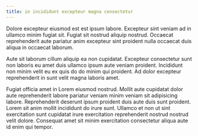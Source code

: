 ```yaml
---
title: in incididunt excepteur magna consectetur
---
```


Dolore excepteur eiusmod est est ipsum labore. Excepteur sint veniam ad in ullamco minim fugiat sit. Fugiat sit nostrud aliquip nostrud. Occaecat reprehenderit aute pariatur anim excepteur sint proident nulla occaecat duis aliqua in occaecat laborum.

Aute sit laborum cillum aliquip ea non cupidatat. Excepteur consectetur sunt non laboris eu amet duis ullamco ipsum aute veniam proident. Incididunt non minim velit eu ex quis do do minim qui proident. Ad dolor excepteur reprehenderit in sunt velit magna laboris amet.

Fugiat officia amet in Lorem eiusmod nostrud. Mollit aute cupidatat dolor aute reprehenderit labore pariatur veniam minim veniam sit adipisicing labore. Reprehenderit deserunt ipsum proident duis aute duis sunt proident. Lorem sit anim mollit incididunt do irure sunt. Ullamco et non ut sint exercitation sunt cupidatat irure exercitation reprehenderit nostrud nostrud velit dolore. Consequat amet sit minim exercitation consectetur aliqua aute id enim qui tempor.